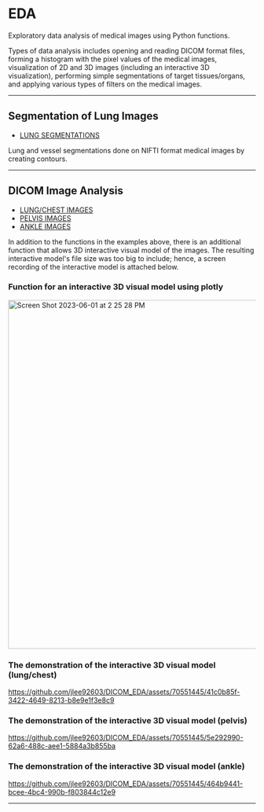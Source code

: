 # EDA
Exploratory data analysis of medical images using Python functions. 

Types of data analysis includes opening and reading DICOM format files, forming a histogram with the pixel values of the medical images, visualization of 2D and 3D images (including an interactive 3D visualization), performing simple segmentations of target tissues/organs, and applying various types of filters on the medical images.

---

## Segmentation of Lung Images
* [LUNG SEGMENTATIONS](https://github.com/jlee92603/DICOM_EDA/blob/main/Segmentation%20of%20lungs.ipynb)

Lung and vessel segmentations done on NIFTI format medical images by creating contours. 

---

## DICOM Image Analysis
* [LUNG/CHEST IMAGES](https://github.com/jlee92603/DICOM_EDA/blob/main/chest_lung_images.ipynb)
* [PELVIS IMAGES](https://github.com/jlee92603/DICOM_EDA/blob/main/pelvis_images.ipynb)
* [ANKLE IMAGES](https://github.com/jlee92603/DICOM_EDA/blob/main/ankle_images.ipynb)

In addition to the functions in the examples above, there is an additional function that allows 3D interactive visual model of the images. The resulting interactive model's file size was too big to include; hence, a screen recording of the interactive model is attached below. 

### Function for an interactive 3D visual model using plotly
<img width="710" alt="Screen Shot 2023-06-01 at 2 25 28 PM" src="https://github.com/jlee92603/DICOM_EDA/assets/70551445/336d285a-994c-4005-a0d4-effb89ea2378">

### The demonstration of the interactive 3D visual model (lung/chest)
https://github.com/jlee92603/DICOM_EDA/assets/70551445/41c0b85f-3422-4649-8213-b8e9e1f3e8c9

### The demonstration of the interactive 3D visual model (pelvis)
https://github.com/jlee92603/DICOM_EDA/assets/70551445/5e292990-62a6-488c-aee1-5884a3b855ba

### The demonstration of the interactive 3D visual model (ankle)
https://github.com/jlee92603/DICOM_EDA/assets/70551445/464b9441-bcee-4bc4-990b-f803844c12e9


---
